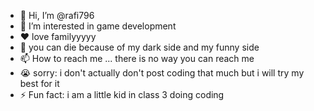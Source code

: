 - 👋 Hi, I’m @rafi796
- 👀 I’m interested in game development 
- ♥️ love familyyyyy
- 🤣 you can die because of my dark side and my funny side
- 📫 How to reach me ... there is no way you can reach me
- 😭 sorry: i don't actually don't post coding that much but i will try my best for it
- ⚡ Fun fact: i am a little kid in class 3 doing coding

<!---
rafi796/rafi796 is a ✨ special ✨ repository because its `README.md` (this file) appears on your GitHub profile.
You can click the Preview link to take a look at your changes.
--->

